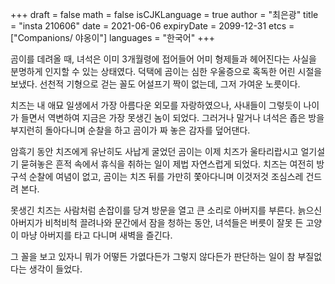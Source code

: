 +++
draft = false
math = false
isCJKLanguage = true
author = "최은광"
title = "insta 210606"
date = 2021-06-06
expiryDate = 2099-12-31
etcs = ["Companions/ 야옹이"]
languages = "한국어"
+++

곰이를 데려올 때, 녀석은 이미 3개월령에 접어들어 어미 형제들과 헤어진다는 사실을 분명하게 인지할 수 있는 상태였다. 덕택에 곰이는 심한 우울증으로 혹독한 어린 시절을 보냈다. 선천적 기형으로 걷는 꼴도 어설프기 짝이 없는데, 그저 가여운 노릇이다.

치즈는 내 애묘 일생에서 가장 아름다운 외모를 자랑하였으나, 사내들이 그렇듯이 나이가 들면서 역변하여 지금은 가장 못생긴 놈이 되었다. 그러거나 말거나 녀석은 좁은 방을 부지런히 돌아다니며 순찰을 하고 곰이가 짜 놓은 감자를 덮어댄다.

암흑기 동안 치즈에게 유난히도 사납게 굴었던 곰이는 이제 치즈가 울타리랍시고 얼기설기 묻혀놓은 흔적 속에서 휴식을 취하는 일이 제법 자연스럽게 되었다. 치즈는 여전히 방구석 순찰에 여념이 없고, 곰이는 치즈 뒤를 가만히 쫓아다니며 이것저것 조심스레 건드려 본다.

못생긴 치즈는 사람처럼 손잡이를 당겨 방문을 열고 큰 소리로 아버지를 부른다. 늙으신 아버지가 비척비척 끌려나와 문간에서 잠을 청하는 동안, 녀석들은 버릇이 잘못 든 고양이 마냥 아버지를 타고 다니며 새벽을 즐긴다.

그 꼴을 보고 있자니 뭐가 어떻든 가엾다든가 그렇지 않다든가 판단하는 일이 참 부질없다는 생각이 들었다.